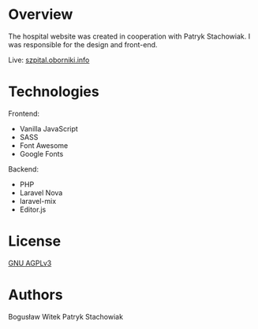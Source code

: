 # Overview
The hospital website was created in cooperation with Patryk Stachowiak. I was responsible for the design and front-end.

Live: [szpital.oborniki.info](https://szpital.oborniki.info)

# Technologies
Frontend:
- Vanilla JavaScript
- SASS
- Font Awesome
- Google Fonts

Backend:
- PHP
- Laravel Nova
- laravel-mix
- Editor.js

# License
[GNU AGPLv3](https://github.com/boguslawwitek/hospitalOborniki/blob/main/LICENSE)

# Authors
Bogusław Witek
Patryk Stachowiak
